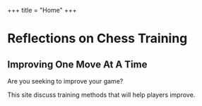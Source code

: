+++
title = "Home"
+++

# Reflections on Chess Training #

## Improving One Move At A Time ##

[//]: # (category list: blog, reference)
[//]: # (series list: New-to-nuke, Classic-FICS)
[//]: # (tag list: New-to-nuke, tactics, openings, endgames, game-analysis, general-advice, patterns, pawns, invasions, pawnitisation, beginner, rules, terminology, middlegames)

Are you seeking to improve your game? 

This site discuss training methods that will help players improve. 
